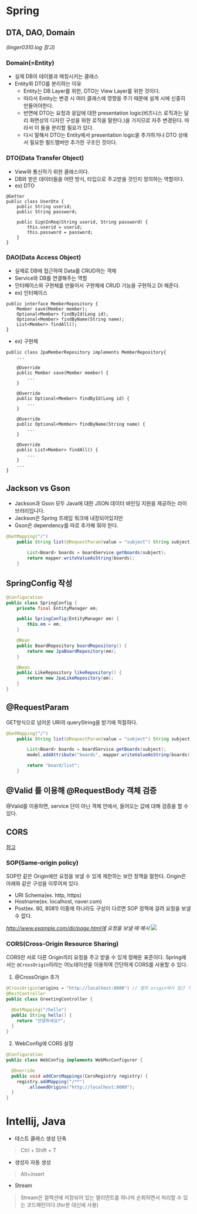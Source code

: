 # Spring
## DTA, DAO, Domain
_(linger0310.log 참고)_

### Domain(=Entity)
- 실제 DB의 테이블과 매칭시키는 클래스
- Entity와 DTO를 분리하는 이유
  - Entity는 DB Layer를 위한, DTO는 View Layer를 위한 것이다.
  - 따라서 Entity는 변경 시 여러 클래스에 영향을 주기 때문에 설계 시에 신중히 만들어야한다.
  - 반면에 DTO는 요청과 응답에 대한 presentation logic(비즈니스 로직과는 달리 화면상의 디자인 구성을 위한 로직을 말한다.)을 가지므로 자주 변경된다. 따라서 이 둘을 분리할 필요가 있다.
  - 다시 말해서 DTO는 Entity에서 presentation logic을 추가하거나 DTO 상에서 필요한 필드멤버만 추가한 구조인 것이다.
  
### DTO(Data Transfer Object)
- View와 통신하기 위한 클래스이다.
- DB와 받은 데이터들을 어떤 방식, 타입으로 주고받을 것인지 정의하는 역할이다.
- ex) DTO
```
@Getter
public class UserDto {
    public String userid;
    public String password;

    public SignInReq(String userid, String password) {
        this.userid = userid;
        this.password = password;
    }
}
```

### DAO(Data Access Object)
- 실제로 DB에 접근하여 Data를 CRUD하는 객체
- Service와 DB를 연결해주는 역할
- 인터페이스와 구현체를 만들어서 구현체에 CRUD 기능을 구현하고 DI 해준다.
- ex) 인터페이스
```
public interface MemberRepository {
    Member save(Member member);
    Optional<Member> findById(Long id);
    Optional<Member> findByName(String name);
    List<Member> findAll();
}
```
- ex) 구현체
```
public class JpaMemberRepository implements MemberRepository{
    ...
    
    @Override
    public Member save(Member member) {
        ...
    }

    @Override
    public Optional<Member> findById(Long id) {
        ...
    }

    @Override
    public Optional<Member> findByName(String name) {
        ...
    }

    @Override
    public List<Member> findAll() {
        ...
    }
    ...
}
```

## Jackson vs Gson
- Jackson과 Gson 모두 Java에 대한 JSON 데이터 바인딩 지원을 제공하는 라이브러리입니다.
- Jackson은 Spring 프레임 워크에 내장되어있지만
- Gson은 dependency를 따로 추가해 줘야 한다.
```java
@GetMapping("/")
    public String list(@RequestParam(value = "subject") String subject) throws JsonProcessingException {
        
        List<Board> boards = boardService.getBoards(subject);
        return mapper.writeValueAsString(boards);
    }
```

## SpringConfig 작성
```java
@Configuration
public class SpringConfig {
    private final EntityManager em;

    public SpringConfig(EntityManager em) {
        this.em = em;
    }

    @Bean
    public BoardRepository boardRepository() {
        return new JpaBoardRepository(em);
    }

    @Bean
    public LikeRepository likeRepository() {
        return new JpaLikeRepository(em);
    }
}
```

## @RequestParam
GET방식으로 넘어온 URI의 queryString을 받기에 적절하다.
```java
@GetMapping("/")
    public String list(@RequestParam(value = "subject") String subject, Model model) throws JsonProcessingException {

        List<Board> boards = boardService.getBoards(subject);
        model.addAttribute("boards", mapper.writeValueAsString(boards));

        return "board/list";
    }
```

## @Valid 를 이용해 @RequestBody 객체 검증
@Valid를 이용하면, service 단이 아닌 객체 안에서, 들어오는 값에 대해 검증을 할 수 있다.

## CORS
[참고](https://shinsunyoung.tistory.com/86)
### SOP(Same-origin policy)
SOP란 같은 Origin에만 요청을 보낼 수 있게 제한하는 보안 정책을 말한다.
Origin은 아래와 같은 구성을 이루어져 있다.
- URI Schema(ex. http, https)
- Hostname(ex. localhost, naver.com)
- Post(ex. 80, 8081)
이중에 하나라도 구성이 다르면 SOP 정책에 걸려 요청을 보낼 수 없다.

_http://www.example.com/dir/page.html에 요청을 보낼 때 예시_
![](https://velog.velcdn.com/images/dsjinwongo/post/ff599b81-b074-45bb-aa3c-7f54e360d726/image.png)

### CORS(Cross-Origin Resource Sharing)
CORS란 서로 다른 Origin끼리 요청을 주고 받을 수 있게 정해둔 표준이다. Spring에서는 ```@CrossOrigin```이라는 어노테이션을 이용하여 간단하게 CORS를 사용할 수 있다.

1. @CrossOrigin 추가
```java
@CrossOrigin(origins = "http://localhost:8080") // 옆의 origin에서 접근 가능
@RestController
public class GreetingController {

  @GetMapping("/hello")
  public String hello() {
    return "안녕하세요?";
  }
}
```
2. WebConfig에 CORS 설정
```java
@Configuration
public class WebConfig implements WebMvcConfigurer {

  @Override
  public void addCorsMappings(CorsRegistry registry) {
    registry.addMapping("/**")
        .allowedOrigins("http://localhost:8080");
  }
}
```

# Intellij, Java
- 테스트 클래스 생성 단축
> Ctrl + Shift + T
- 생성자 자동 생성
> Alt+insert
- Stream
> Stream은 컬렉션에 저장되어 있는 엘리먼트를 하나씩 순회하면서 처리할 수 있는 코드패턴이다.(for문 대신에 사용)